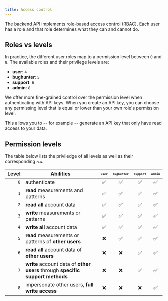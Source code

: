 ```yaml
---
title: Access control
---
```


The backend API implements role-based access control (RBAC). Each
user has a role and that role determines what they can and cannot do.

## Roles vs levels

In practice, the different user roles map to a permission level between
`0` and `8`.
The available roles and their privilege levels are:

- **user**: `4`
- **bughunter**: `5`
- **support**: `6`
- **admin**: `8`

We offer more fine-grained control over the permission level when
authenticating with API keys.  When you create an API key, you can choose any
permissing level that is equal or lower than your own role's permission level.

This allows you to -- for example -- generate an API key that only have read
access to your data.

## Permission levels

The table below lists the priviledge of all levels as well as their
corresponding <small><small><b>`role`</b></small></small>

| Level  | Abilities | <small><small>`user`</small></small> | <small><small>`bughunter`</small></small> | <small><small>`support`</small></small> | <small><small>`admin`</small></small> |
| --: | -- | :--: | :--: | :--: | :--: |
| `0`    | authenticate                                          | ✅ | ✅ | ✅ | ✅ |
| `1`    | **read** measurements and patterns                    | ✅ | ✅ | ✅ | ✅ |
| `2`    | **read all** account data                             | ✅ | ✅ | ✅ | ✅ |
| `3`    | **write** measurements or patterns                    | ✅ | ✅ | ✅ | ✅ |
| `4`    | **write all** account data                            | ✅ | ✅ | ✅ | ✅ |
| `5`    | **read** measurements or patterns of **other users**  | ❌ | ✅ | ✅ | ✅ | 
| `6`    | **read all** account data of **other users**          | ❌ | ❌ | ✅ | ✅ | 
| `7`    | **write** account data of **other users** through **specific support methods** | ❌ | ❌ | ✅ | ✅ | 
| `8`    | impersonate other users, **full write access**        | ❌ | ❌ | ❌ | ✅ |

